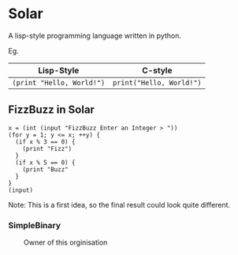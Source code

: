 # Solar
A lisp-style programming language written in python.

Eg.

|Lisp-Style                    |C-style       |
|------------------------------|--------------|
|`(print "Hello, World!")`     |`print("Hello, World!")`|

## FizzBuzz in Solar
```
x = (int (input "FizzBuzz Enter an Integer > "))
(for y = 1; y <= x; ++y) {
  (if x % 3 == 0) {
    (print "Fizz")
  }
  (if x % 5 == 0) {
    (print "Buzz"
  }
}
(input)
```
Note: This is a first idea, so the final result could look quite different.


### SimpleBinary
&nbsp;&nbsp;&nbsp;&nbsp;&nbsp;&nbsp;&nbsp;&nbsp;Owner of this orginisation

   

